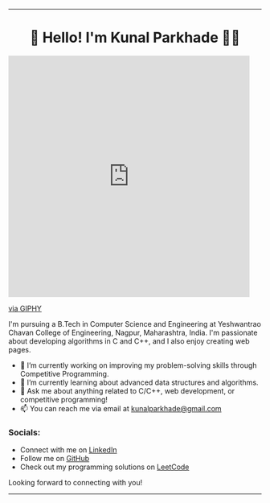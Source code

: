 
---

# <h1 align="center" color="red">🤗 **Hello! I'm Kunal Parkhade** 🧑‍💻</h1>
<iframe src="https://giphy.com/embed/Z3VgQu8hkVeB1bakS9" width="480" height="480" frameBorder="0" class="giphy-embed" allowFullScreen></iframe><p><a href="https://giphy.com/gifs/pudgypenguins-ai-chatgpt-grok-Z3VgQu8hkVeB1bakS9">via GIPHY</a></p>

I'm pursuing a B.Tech in Computer Science and Engineering at Yeshwantrao Chavan College of Engineering, Nagpur, Maharashtra, India. I'm passionate about developing algorithms in C and C++, and I also enjoy creating web pages.

- 🔭 I’m currently working on improving my problem-solving skills through Competitive Programming.
- 🌱 I’m currently learning about advanced data structures and algorithms.
- 💬 Ask me about anything related to C/C++, web development, or competitive programming!
- 📫 You can reach me via email at kunalparkhade@gmail.com

### Socials:

- Connect with me on [LinkedIn](https://www.linkedin.com/in/kunal-parkhade-6157b8240/)
- Follow me on [GitHub](github.com/KunalParkhade)
- Check out my programming solutions on [LeetCode](https://leetcode.com/kunalparkhade/)

Looking forward to connecting with you!

--- 

<!---
KunalParkhade/KunalParkhade is a ✨ special ✨ repository because its `README.md` (this file) appears on your GitHub profile.
You can click the Preview link to take a look at your changes.
--->
